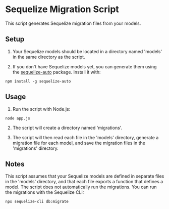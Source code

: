 # Sequelize Migration Script

This script generates Sequelize migration files from your models.

## Setup

1. Your Sequelize models should be located in a directory named 'models' in the same directory as the script.

2. If you don't have Sequelize models yet, you can generate them using the [sequelize-auto](https://github.com/sequelize/sequelize-auto) package. Install it with:

```
npm install -g sequelize-auto
```

## Usage

1. Run the script with Node.js:

```
node app.js
```

2. The script will create a directory named 'migrations'.

3. The script will then read each file in the 'models' directory, generate a migration file for each model, and save the migration files in the 'migrations' directory.

## Notes

This script assumes that your Sequelize models are defined in separate files in the 'models' directory, and that each file exports a function that defines a model.
The script does not automatically run the migrations. You can run the migrations with the Sequelize CLI:

```
npx sequelize-cli db:migrate
```